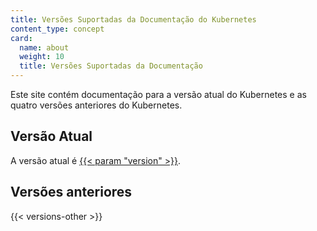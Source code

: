 ```yaml
---
title: Versões Suportadas da Documentação do Kubernetes
content_type: concept
card:
  name: about
  weight: 10
  title: Versões Suportadas da Documentação
---
```


<!-- overview -->

Este site contém documentação para a versão atual do Kubernetes
e as quatro versões anteriores do Kubernetes.



<!-- body -->

## Versão Atual

A versão atual é
[{{< param "version" >}}](/).

## Versões anteriores

{{< versions-other >}}




